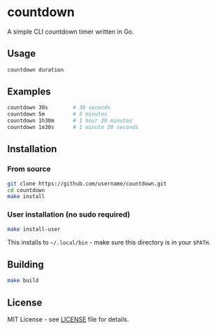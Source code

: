 # countdown

A simple CLI countdown timer written in Go.

## Usage

```bash
countdown duration
```

## Examples

```bash
countdown 30s        # 30 seconds
countdown 5m         # 5 minutes  
countdown 1h30m      # 1 hour 30 minutes
countdown 1m30s      # 1 minute 30 seconds
```

## Installation

### From source

```bash
git clone https://github.com/username/countdown.git
cd countdown
make install
```

### User installation (no sudo required)

```bash
make install-user
```

This installs to `~/.local/bin` - make sure this directory is in your `$PATH`.

## Building

```bash
make build
```

## License

MIT License - see [LICENSE](LICENSE) file for details.
